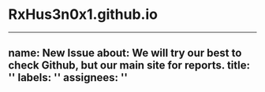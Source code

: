 # RxHus3n0x1.github.io

---
name: New Issue
about: We will try our best to check Github, but  our main site for reports.
title: ''
labels: ''
assignees: ''
---
